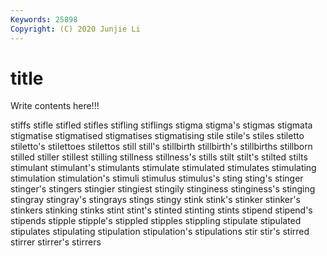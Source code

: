 ```yaml
---
Keywords: 25898
Copyright: (C) 2020 Junjie Li
---
```


# title

Write contents here!!!
 
stiffs 
stifle 
stifled 
stifles 
stifling 
stiflings 
stigma 
stigma's
stigmas 
stigmata 
stigmatise 
stigmatised 
stigmatises 
stigmatising 
stile 
stile's 
stiles 
stiletto
stiletto's 
stilettoes 
stilettos 
still 
still's 
stillbirth 
stillbirth's 
stillbirths 
stillborn 
stilled
stiller 
stillest 
stilling 
stillness 
stillness's 
stills 
stilt 
stilt's 
stilted 
stilts
stimulant 
stimulant's 
stimulants 
stimulate 
stimulated 
stimulates 
stimulating 
stimulation 
stimulation's 
stimuli
stimulus 
stimulus's 
sting 
sting's 
stinger 
stinger's 
stingers 
stingier 
stingiest 
stingily
stinginess 
stinginess's 
stinging 
stingray 
stingray's 
stingrays 
stings 
stingy 
stink 
stink's
stinker 
stinker's 
stinkers 
stinking 
stinks 
stint 
stint's 
stinted 
stinting 
stints
stipend 
stipend's 
stipends 
stipple 
stipple's 
stippled 
stipples 
stippling 
stipulate 
stipulated
stipulates 
stipulating 
stipulation 
stipulation's 
stipulations 
stir 
stir's 
stirred 
stirrer 
stirrer's
stirrers 
